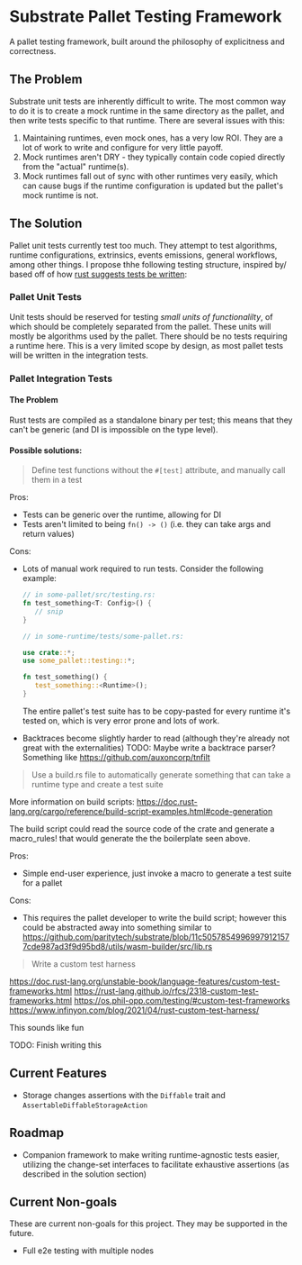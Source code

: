 # Substrate Pallet Testing Framework

A pallet testing framework, built around the philosophy of explicitness and
correctness.

## The Problem

Substrate unit tests are inherently difficult to write. The most common way to
do it is to create a mock runtime in the same directory as the pallet, and then
write tests specific to that runtime. There are several issues with this:

1. Maintaining runtimes, even mock ones, has a very low ROI. They are a lot of
   work to write and configure for very little payoff.
2. Mock runtimes aren't DRY - they typically contain code copied directly from
   the "actual" runtime(s).
3. Mock runtimes fall out of sync with other runtimes very easily, which can
   cause bugs if the runtime configuration is updated but the pallet's mock
   runtime is not.

## The Solution

Pallet unit tests currently test too much. They attempt to test algorithms,
runtime configurations, extrinsics, events emissions, general workflows, among
other things. I propose thhe following testing structure, inspired by/ based off
of how
[rust suggests tests be written](https://doc.rust-lang.org/rust-by-example/testing.html):

### Pallet Unit Tests

Unit tests should be reserved for testing _small units of functionalilty_, of
which should be completely separated from the pallet. These units will mostly be
algorithms used by the pallet. There should be no tests requiring a runtime
here. This is a very limited scope by design, as most pallet tests will be
written in the integration tests.

### Pallet Integration Tests

#### The Problem

Rust tests are compiled as a standalone binary per test; this means that they can't
be generic (and DI is impossible on the type level).

#### Possible solutions:

> Define test functions without the `#[test]` attribute, and manually call them in a test

Pros:

- Tests can be generic over the runtime, allowing for DI
- Tests aren't limited to being `fn() -> ()` (i.e. they can take args and return values)

Cons:

- Lots of manual work required to run tests. Consider the following example:

  ```rust
  // in some-pallet/src/testing.rs:
  fn test_something<T: Config>() {
     // snip
  }
  
  // in some-runtime/tests/some-pallet.rs:
  
  use crate::*;
  use some_pallet::testing::*;
  
  fn test_something() {
     test_something::<Runtime>();
  }
  ```
  
  The entire pallet's test suite has to be copy-pasted for every runtime it's tested on, which
  is very error prone and lots of work.
- Backtraces become slightly harder to read (although they're already not great with the externalities)
  TODO: Maybe write a backtrace parser? Something like https://github.com/auxoncorp/tnfilt

> Use a build.rs file to automatically generate something that can take a runtime type and create
a test suite

More information on build scripts: https://doc.rust-lang.org/cargo/reference/build-script-examples.html#code-generation

The build script could read the source code of the crate and generate a macro_rules! that would
generate the the boilerplate seen above.

Pros:

 - Simple end-user experience, just invoke a macro to generate a test suite for a pallet
 
Cons:

 - This requires the pallet developer to write the build script; however this could be abstracted
  away into something similar to https://github.com/paritytech/substrate/blob/11c50578549969979121577cde987ad3f9d95bd8/utils/wasm-builder/src/lib.rs

> Write a custom test harness

https://doc.rust-lang.org/unstable-book/language-features/custom-test-frameworks.html
https://rust-lang.github.io/rfcs/2318-custom-test-frameworks.html
https://os.phil-opp.com/testing/#custom-test-frameworks
https://www.infinyon.com/blog/2021/04/rust-custom-test-harness/

This sounds like fun

TODO: Finish writing this

## Current Features

- Storage changes assertions with the `Diffable` trait and
  `AssertableDiffableStorageAction`

## Roadmap

- Companion framework to make writing runtime-agnostic tests easier, utilizing
  the change-set interfaces to facilitate exhaustive assertions (as described in
  the solution section)

## Current Non-goals

These are current non-goals for this project. They may be supported in the
future.

- Full e2e testing with multiple nodes
